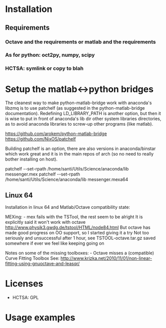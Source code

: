 # Installation

## Requirements

### Octave and the requirements or matlab and the requirements
### As for python: oct2py, numpy, scipy
### HCTSA: symlink or copy to blah

# Setup the matlab<->python bridges

The cleanest way to make python-matlab-bridge work with anaconda's libzmq 
is to use patchelf (as suggested in the python-matlab-bridge documentation).
Redefining LD_LIBRARY_PATH is another option, but then it is wise to
put in front of anaconda's lib dir other system libraries directories,
as to avoid anaconda libraries to screw-up other programs (like matlab).

https://github.com/arokem/python-matlab-bridge
https://github.com/NixOS/patchelf

Building patchelf is an option, there are also versions in anaconda/binstar
which work great and it is in the main repos of arch (so no need to really
bother installing on host).

patchelf --set-rpath /home/santi/Utils/Science/anaconda/lib messenger.mex
patchelf --set-rpath /home/santi/Utils/Science/anaconda/lib messenger.mexa64

## Linux 64

Installation in linux 64 and Matlab/Octave compatibility state:

  MEXing:
     - mex fails with the TSTool, the rest seem to be alright
       It is explicitly said it won't work with octave
         http://www.physik3.gwdg.de/tstool/HTML/node84.html
      But octave has made good progress on OO support, so I started giving it a try
      Not too seriously and unsuccessful after 1 hour,
      see TSTOOL-octave.tar.gz saved somewhere if ever we feel like keeping going on

  Notes on some of the missing toolboxes:
    - Octave misses a (compatible) Curve Fitting Toolbox
      See: http://www.krizka.net/2010/11/01/non-linear-fitting-using-gnuoctave-and-leasqr/


# Licenses

 - HCTSA: GPL


# Usage examples
